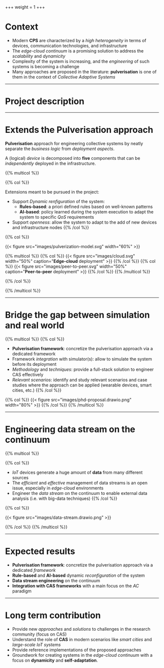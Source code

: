 +++
weight = 1
+++

# Context

- Modern **CPS** are characterized by a _high heterogeneity_ in terms of devices, communication technologies, and infrastructure
- The _edge-cloud continuum_ is a promising solution to address the _scalability_ and _dynamicity_
- Complexity of the system is increasing, and the _engineering_ of such systems is becoming a challenge
- Many approaches are proposed in the literature: **pulverisation** is one of them in the context of _Collective Adaptive Systems_

---

# Project description

---

# Extends the Pulverisation approach

**Pulverisation** approach for engineering collective systems by neatly separate the _business logic_ from _deployment aspects_.

A (logical) _device_ is decomposed into **five** components that can be _independently_ deployed in the infrastructure.

{{% multicol %}}

{{% col %}}

Extensions meant to be pursued in the project:

- Support _Dynamic renfiguration_ of the system:
    * **Rules-based**: a priori defined rules based on well-known patterns
    * **AI-based**: policy learned during the system execution to adapt the system to specific _QoS_ requirements
- Support _openness_: allow the system to adapt to the add of new devices and infrastructure nodes
{{% /col %}}

{{% col %}}

{{< figure src="images/pulverization-model.svg" width="60%" >}}

{{% multicol %}}
{{% col %}}
{{< figure src="images/cloud.svg" width="50%" caption="<b>Edge-cloud</b> deployment" >}}
{{% /col %}}
{{% col %}}
{{< figure src="images/peer-to-peer.svg" width="50%" caption="<b>Peer-to-peer</b> deployment" >}}
{{% /col %}}
{{% /multicol %}}

{{% /col %}}

{{% /multicol %}}

---

# Bridge the gap between simulation and real world

{{% multicol %}}
{{% col %}}

- **Pulverisation framework**: concretize the pulverisation approach via a dedicated framework
- Framework _integration_ with simulator(s): allow to simulate the system before its deployment
- _Methodology_ and _techniques_: provide a full-stack solution to engineer CAS effectively
- _Relevant scenarios_: identify and study relevant scenarios and case studies where the approach can be applied (wearable devices, smart cities, etc.)
{{% /col %}}

{{% col %}}
{{< figure src="images/phd-proposal.drawio.png" width="80%" >}}
{{% /col %}}
{{% /multicol %}}

---

# Engineering data stream on the continuum

{{% multicol %}}

{{% col %}}
- _IoT_ devices generate a huge amount of **data** from many different sources
- The _efficient_ and _effective_ management of data streams is an open issue, especially in _edge-cloud_ environments
- Engineer the _data stream_ on the continuum to enable external data analysis (i.e. with big-data techniques)
{{% /col %}}

{{% col %}}

{{< figure src="images/data-stream.drawio.png" >}}

{{% /col %}}
{{% /multicol %}}

---

# Expected results

- **Pulverisation framework**: concretize the pulverisation approach via a dedicated _framework_
- **Rule-based** and **AI-based** dynamic _reconfiguration_ of the system
- **Data stream engineering** on the continuum
- **Integration with CAS frameworks** with a main focus on the _AC_ paradigm

---

# Long term contribution

- Provide new _approaches_ and _solutions_ to challenges in the research community (focus on CAS)
- Understand the role of **CAS** in modern scenarios like _smart cities_ and _large-scale IoT systems_
- Provide reference implementations of the proposed approaches
- Groundwork for creating systems in the _edge-cloud continuum_ with a focus on **dynamicity** and **self-adaptation**.
